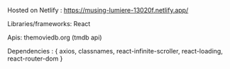Hosted on Netlify : https://musing-lumiere-13020f.netlify.app/

Libraries/frameworks: React

Apis: themoviedb.org (tmdb api)

Dependencies : {
axios,
classnames,
react-infinite-scroller,
react-loading,
react-router-dom
}
